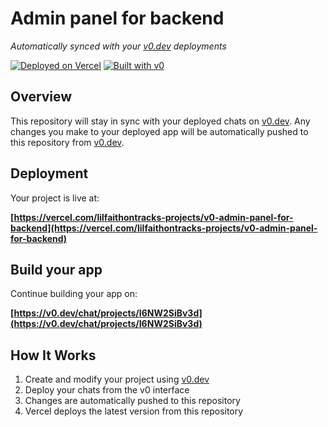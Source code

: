# Admin panel for backend

*Automatically synced with your [v0.dev](https://v0.dev) deployments*

[![Deployed on Vercel](https://img.shields.io/badge/Deployed%20on-Vercel-black?style=for-the-badge&logo=vercel)](https://vercel.com/lilfaithontracks-projects/v0-admin-panel-for-backend)
[![Built with v0](https://img.shields.io/badge/Built%20with-v0.dev-black?style=for-the-badge)](https://v0.dev/chat/projects/I6NW2SiBv3d)

## Overview

This repository will stay in sync with your deployed chats on [v0.dev](https://v0.dev).
Any changes you make to your deployed app will be automatically pushed to this repository from [v0.dev](https://v0.dev).

## Deployment

Your project is live at:

**[https://vercel.com/lilfaithontracks-projects/v0-admin-panel-for-backend](https://vercel.com/lilfaithontracks-projects/v0-admin-panel-for-backend)**

## Build your app

Continue building your app on:

**[https://v0.dev/chat/projects/I6NW2SiBv3d](https://v0.dev/chat/projects/I6NW2SiBv3d)**

## How It Works

1. Create and modify your project using [v0.dev](https://v0.dev)
2. Deploy your chats from the v0 interface
3. Changes are automatically pushed to this repository
4. Vercel deploys the latest version from this repository